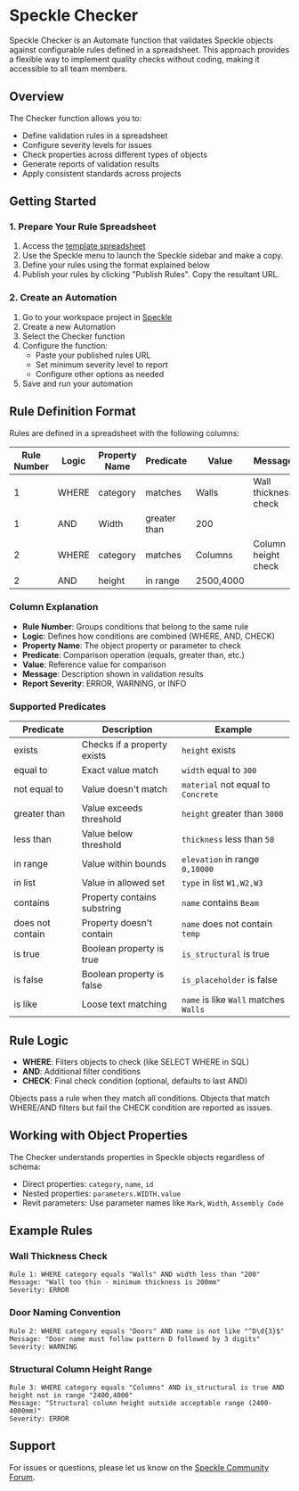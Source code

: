 # Speckle Checker

Speckle Checker is an Automate function that validates Speckle objects against configurable rules defined in a
spreadsheet. This approach provides a flexible way to implement quality checks without coding, making it accessible to
all team members.

## Overview

The Checker function allows you to:

- Define validation rules in a spreadsheet
- Configure severity levels for issues
- Check properties across different types of objects
- Generate reports of validation results
- Apply consistent standards across projects

## Getting Started

### 1. Prepare Your Rule Spreadsheet

1. Access
   the [template spreadsheet](https://docs.google.com/spreadsheets/d/1eB0RVuOXdjLyn4_GAPSahV05p1lqfSGQbH8WWijnkkA/edit?gid=0#gid=0)
2. Use the Speckle menu to launch the Speckle sidebar and make a copy.
3. Define your rules using the format explained below
4. Publish your rules by clicking "Publish Rules". Copy the resultant URL.

### 2. Create an Automation

1. Go to your workspace project in [Speckle](https://app.speckle.systems/)
2. Create a new Automation
3. Select the Checker function
4. Configure the function:
    - Paste your published rules URL
    - Set minimum severity level to report
    - Configure other options as needed
5. Save and run your automation

## Rule Definition Format

Rules are defined in a spreadsheet with the following columns:

| Rule Number | Logic | Property Name | Predicate    | Value     | Message              | Report Severity |
|-------------|-------|---------------|--------------|-----------|----------------------|-----------------|
| 1           | WHERE | category      | matches      | Walls     | Wall thickness check | ERROR           |
| 1           | AND   | Width         | greater than | 200       |                      |                 |
| 2           | WHERE | category      | matches      | Columns   | Column height check  | WARNING         |
| 2           | AND   | height        | in range     | 2500,4000 |                      |                 |

### Column Explanation

- **Rule Number**: Groups conditions that belong to the same rule
- **Logic**: Defines how conditions are combined (WHERE, AND, CHECK)
- **Property Name**: The object property or parameter to check
- **Predicate**: Comparison operation (equals, greater than, etc.)
- **Value**: Reference value for comparison
- **Message**: Description shown in validation results
- **Report Severity**: ERROR, WARNING, or INFO

### Supported Predicates

| Predicate        | Description                 | Example                               |
|------------------|-----------------------------|---------------------------------------|
| exists           | Checks if a property exists | `height` exists                       |
| equal to         | Exact value match           | `width` equal to `300`                |
| not equal to     | Value doesn't match         | `material` not equal to `Concrete`    |
| greater than     | Value exceeds threshold     | `height` greater than `3000`          |
| less than        | Value below threshold       | `thickness` less than `50`            |
| in range         | Value within bounds         | `elevation` in range `0,10000`        |
| in list          | Value in allowed set        | `type` in list `W1,W2,W3`             |
| contains         | Property contains substring | `name` contains `Beam`                |
| does not contain | Property doesn't contain    | `name` does not contain `temp`        |
| is true          | Boolean property is true    | `is_structural` is true               |
| is false         | Boolean property is false   | `is_placeholder` is false             |
| is like          | Loose text matching         | `name` is like `Wall` matches `Walls` |

## Rule Logic

- **WHERE**: Filters objects to check (like SELECT WHERE in SQL)
- **AND**: Additional filter conditions
- **CHECK**: Final check condition (optional, defaults to last AND)

Objects pass a rule when they match all conditions. Objects that match WHERE/AND filters but fail the CHECK condition
are reported as issues.

## Working with Object Properties

The Checker understands properties in Speckle objects regardless of schema:

- Direct properties: `category`, `name`, `id`
- Nested properties: `parameters.WIDTH.value`
- Revit parameters: Use parameter names like `Mark`, `Width`, `Assembly Code`

## Example Rules

### Wall Thickness Check

```
Rule 1: WHERE category equals "Walls" AND width less than "200"
Message: "Wall too thin - minimum thickness is 200mm"
Severity: ERROR
```

### Door Naming Convention

```
Rule 2: WHERE category equals "Doors" AND name is not like "^D\d{3}$"
Message: "Door name must follow pattern D followed by 3 digits"
Severity: WARNING
```

### Structural Column Height Range

```
Rule 3: WHERE category equals "Columns" AND is_structural is true AND height not in range "2400,4000"
Message: "Structural column height outside acceptable range (2400-4000mm)"
Severity: ERROR
```

## Support

For issues or questions, please let us know on the [Speckle Community Forum](https://speckle.community/).
